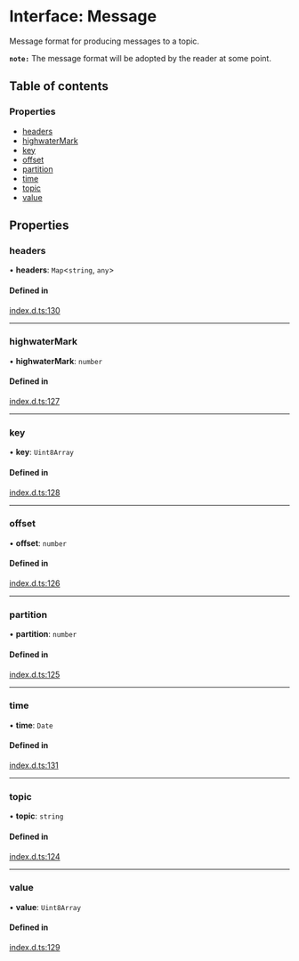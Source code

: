 # Interface: Message

Message format for producing messages to a topic.

**`note:`** The message format will be adopted by the reader at some point.

## Table of contents

### Properties

- [headers](Message.md#headers)
- [highwaterMark](Message.md#highwatermark)
- [key](Message.md#key)
- [offset](Message.md#offset)
- [partition](Message.md#partition)
- [time](Message.md#time)
- [topic](Message.md#topic)
- [value](Message.md#value)

## Properties

### headers

• **headers**: `Map`<`string`, `any`\>

#### Defined in

[index.d.ts:130](https://github.com/mostafa/xk6-kafka/blob/main/api-docs/index.d.ts#L130)

---

### highwaterMark

• **highwaterMark**: `number`

#### Defined in

[index.d.ts:127](https://github.com/mostafa/xk6-kafka/blob/main/api-docs/index.d.ts#L127)

---

### key

• **key**: `Uint8Array`

#### Defined in

[index.d.ts:128](https://github.com/mostafa/xk6-kafka/blob/main/api-docs/index.d.ts#L128)

---

### offset

• **offset**: `number`

#### Defined in

[index.d.ts:126](https://github.com/mostafa/xk6-kafka/blob/main/api-docs/index.d.ts#L126)

---

### partition

• **partition**: `number`

#### Defined in

[index.d.ts:125](https://github.com/mostafa/xk6-kafka/blob/main/api-docs/index.d.ts#L125)

---

### time

• **time**: `Date`

#### Defined in

[index.d.ts:131](https://github.com/mostafa/xk6-kafka/blob/main/api-docs/index.d.ts#L131)

---

### topic

• **topic**: `string`

#### Defined in

[index.d.ts:124](https://github.com/mostafa/xk6-kafka/blob/main/api-docs/index.d.ts#L124)

---

### value

• **value**: `Uint8Array`

#### Defined in

[index.d.ts:129](https://github.com/mostafa/xk6-kafka/blob/main/api-docs/index.d.ts#L129)
